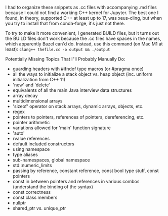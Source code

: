 I had to organize these snippets as .cc files with accompanying .md files because I could not find a working C++ kernel for Jupyter. The best one I found, in theory, supported C++ at least up to 17, was xeus-cling, but when you try to install that from conda-forge, it's just not there.

To try to make it more convenient, I generated BUILD files, but it turns out the BUILD files don't work because the .cc files have spaces in the names, which apparently Bazel can'd do.  Instead, use this command (on Mac M1 at least):
`clang++ thefile.cc -o output && ./output`

Potentially Missing Topics That I"ll Probably Manually Do:
- guarding headers with #ifndef type macros (or #pragma once)
- all the ways to initialize a stack object vs. heap object (inc. uniform initialization from C++ 11)
- 'new' and 'delete'
- equivalents of all the main Java interview data structures
- array decay
- multidimensional arrays
- 'sizeof' operator on stack arrays, dynamic arrays, objects, etc.
- regex
- pointers to pointers, references of pointers, dereferencing, etc.
- pointer arithmetic
- variations allowed for 'main' function signature
- 'auto'
- rvalue references
- default included constructors
- using namespace
- type aliases
- sub-namespaces, global namespace
- std::numeric_limits<T>
- passing by reference, constant reference, const bool type stuff, const pointers
- const in between pointers and references in various combos (understand the binding of the syntax)
- const correctness
- const class members
- nullptr
- shared_ptr vs. unique_ptr

